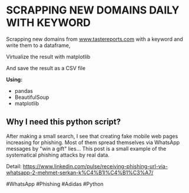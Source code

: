 # SCRAPPING NEW DOMAINS DAILY WITH KEYWORD

Scrapping new domains from www.tastereports.com with a keyword and write them to a dataframe,  

Virtualize the result with matplotlib  

And save the result as a CSV file

__Using:__
- pandas
- BeautifulSoup
- matplotlib


## Why I need this python script?
After making a small search, I see that creating fake mobile web pages increasing for phishing. Most of them spread themselves via WhatsApp messages by "win a gift"​ lies... This post is a small example of the systematical phishing attacks by real data. 

Detail:
https://www.linkedin.com/pulse/receiving-phishing-url-via-whatsapp-2-mehmet-serkan-k%C4%B1l%C4%B1%C3%A7/


#WhatsApp #Phishing #Adidas #Python
